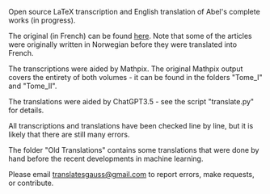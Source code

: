 Open source LaTeX transcription and English translation of Abel's complete works (in progress).  

The original (in French) can be found <a href="https://archive.org/details/117742591">here</a>.  Note that some of the articles were originally written in Norwegian before they were translated into French.

The transcriptions were aided by Mathpix.  The original Mathpix output covers the entirety of both volumes - it can be found in the folders "Tome_I" and "Tome_II".  

The translations were aided by ChatGPT3.5 - see the script "translate.py" for details.  

All transcriptions and translations have been checked line by line, but it is likely that there are still many errors.

The folder "Old Translations" contains some translations that were done by hand before the recent developments in machine learning.

Please email translatesgauss@gmail.com to report errors, make requests, or contribute. 


 
